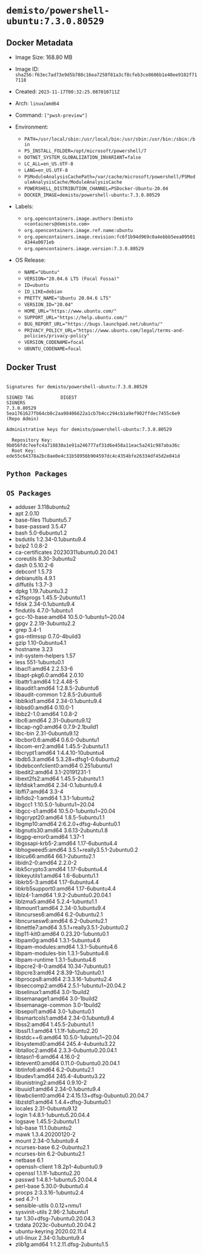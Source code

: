 # `demisto/powershell-ubuntu:7.3.0.80529`

## Docker Metadata
- Image Size: 168.80 MB
- Image ID: `sha256:f63ec7ad73e9d5b788c16ea7258f81a3cf8cfeb3ce8606b1e40ee9102f717118`
- Created: `2023-11-17T00:32:25.087010711Z`
- Arch: `linux`/`amd64`
- Command: `["pwsh-preview"]`
- Environment:
  - `PATH=/usr/local/sbin:/usr/local/bin:/usr/sbin:/usr/bin:/sbin:/bin`
  - `PS_INSTALL_FOLDER=/opt/microsoft/powershell/7`
  - `DOTNET_SYSTEM_GLOBALIZATION_INVARIANT=false`
  - `LC_ALL=en_US.UTF-8`
  - `LANG=en_US.UTF-8`
  - `PSModuleAnalysisCachePath=/var/cache/microsoft/powershell/PSModuleAnalysisCache/ModuleAnalysisCache`
  - `POWERSHELL_DISTRIBUTION_CHANNEL=PSDocker-Ubuntu-20.04`
  - `DOCKER_IMAGE=demisto/powershell-ubuntu:7.3.0.80529`
- Labels:
  - `org.opencontainers.image.authors:Demisto <containers@demisto.com>`
  - `org.opencontainers.image.ref.name:ubuntu`
  - `org.opencontainers.image.revision:fc6f1b94d969c0a4ebbb5eea095014344a0071eb`
  - `org.opencontainers.image.version:7.3.0.80529`

- OS Release:
  - `NAME="Ubuntu"`
  - `VERSION="20.04.6 LTS (Focal Fossa)"`
  - `ID=ubuntu`
  - `ID_LIKE=debian`
  - `PRETTY_NAME="Ubuntu 20.04.6 LTS"`
  - `VERSION_ID="20.04"`
  - `HOME_URL="https://www.ubuntu.com/"`
  - `SUPPORT_URL="https://help.ubuntu.com/"`
  - `BUG_REPORT_URL="https://bugs.launchpad.net/ubuntu/"`
  - `PRIVACY_POLICY_URL="https://www.ubuntu.com/legal/terms-and-policies/privacy-policy"`
  - `VERSION_CODENAME=focal`
  - `UBUNTU_CODENAME=focal`

## Docker Trust
```

Signatures for demisto/powershell-ubuntu:7.3.0.80529

SIGNED TAG          DIGEST                                                             SIGNERS
7.3.0.80529         5ea1761627fb64cb0c2aa98406622a1cb7b4cc294cb1a9ef902ffdec7455c6e9   (Repo Admin)

Administrative keys for demisto/powershell-ubuntu:7.3.0.80529

  Repository Key:	9b056fdc7eefc4a718830a1e91a246777af31d6e458a11eac5a241c987aba36c
  Root Key:	ede55c64378a2bc8ae0e4c31b58956b904597dc4c4354bfe26334df45d2e041d

```

## `Python Packages`


## `OS Packages`

* adduser	3.118ubuntu2
* apt	2.0.10
* base-files	11ubuntu5.7
* base-passwd	3.5.47
* bash	5.0-6ubuntu1.2
* bsdutils	1:2.34-0.1ubuntu9.4
* bzip2	1.0.8-2
* ca-certificates	20230311ubuntu0.20.04.1
* coreutils	8.30-3ubuntu2
* dash	0.5.10.2-6
* debconf	1.5.73
* debianutils	4.9.1
* diffutils	1:3.7-3
* dpkg	1.19.7ubuntu3.2
* e2fsprogs	1.45.5-2ubuntu1.1
* fdisk	2.34-0.1ubuntu9.4
* findutils	4.7.0-1ubuntu1
* gcc-10-base:amd64	10.5.0-1ubuntu1~20.04
* gpgv	2.2.19-3ubuntu2.2
* grep	3.4-1
* gss-ntlmssp	0.7.0-4build3
* gzip	1.10-0ubuntu4.1
* hostname	3.23
* init-system-helpers	1.57
* less	551-1ubuntu0.1
* libacl1:amd64	2.2.53-6
* libapt-pkg6.0:amd64	2.0.10
* libattr1:amd64	1:2.4.48-5
* libaudit1:amd64	1:2.8.5-2ubuntu6
* libaudit-common	1:2.8.5-2ubuntu6
* libblkid1:amd64	2.34-0.1ubuntu9.4
* libbsd0:amd64	0.10.0-1
* libbz2-1.0:amd64	1.0.8-2
* libc6:amd64	2.31-0ubuntu9.12
* libcap-ng0:amd64	0.7.9-2.1build1
* libc-bin	2.31-0ubuntu9.12
* libcbor0.6:amd64	0.6.0-0ubuntu1
* libcom-err2:amd64	1.45.5-2ubuntu1.1
* libcrypt1:amd64	1:4.4.10-10ubuntu4
* libdb5.3:amd64	5.3.28+dfsg1-0.6ubuntu2
* libdebconfclient0:amd64	0.251ubuntu1
* libedit2:amd64	3.1-20191231-1
* libext2fs2:amd64	1.45.5-2ubuntu1.1
* libfdisk1:amd64	2.34-0.1ubuntu9.4
* libffi7:amd64	3.3-4
* libfido2-1:amd64	1.3.1-1ubuntu2
* libgcc1	1:10.5.0-1ubuntu1~20.04
* libgcc-s1:amd64	10.5.0-1ubuntu1~20.04
* libgcrypt20:amd64	1.8.5-5ubuntu1.1
* libgmp10:amd64	2:6.2.0+dfsg-4ubuntu0.1
* libgnutls30:amd64	3.6.13-2ubuntu1.8
* libgpg-error0:amd64	1.37-1
* libgssapi-krb5-2:amd64	1.17-6ubuntu4.4
* libhogweed5:amd64	3.5.1+really3.5.1-2ubuntu0.2
* libicu66:amd64	66.1-2ubuntu2.1
* libidn2-0:amd64	2.2.0-2
* libk5crypto3:amd64	1.17-6ubuntu4.4
* libkeyutils1:amd64	1.6-6ubuntu1.1
* libkrb5-3:amd64	1.17-6ubuntu4.4
* libkrb5support0:amd64	1.17-6ubuntu4.4
* liblz4-1:amd64	1.9.2-2ubuntu0.20.04.1
* liblzma5:amd64	5.2.4-1ubuntu1.1
* libmount1:amd64	2.34-0.1ubuntu9.4
* libncurses6:amd64	6.2-0ubuntu2.1
* libncursesw6:amd64	6.2-0ubuntu2.1
* libnettle7:amd64	3.5.1+really3.5.1-2ubuntu0.2
* libp11-kit0:amd64	0.23.20-1ubuntu0.1
* libpam0g:amd64	1.3.1-5ubuntu4.6
* libpam-modules:amd64	1.3.1-5ubuntu4.6
* libpam-modules-bin	1.3.1-5ubuntu4.6
* libpam-runtime	1.3.1-5ubuntu4.6
* libpcre2-8-0:amd64	10.34-7ubuntu0.1
* libpcre3:amd64	2:8.39-12ubuntu0.1
* libprocps8:amd64	2:3.3.16-1ubuntu2.4
* libseccomp2:amd64	2.5.1-1ubuntu1~20.04.2
* libselinux1:amd64	3.0-1build2
* libsemanage1:amd64	3.0-1build2
* libsemanage-common	3.0-1build2
* libsepol1:amd64	3.0-1ubuntu0.1
* libsmartcols1:amd64	2.34-0.1ubuntu9.4
* libss2:amd64	1.45.5-2ubuntu1.1
* libssl1.1:amd64	1.1.1f-1ubuntu2.20
* libstdc++6:amd64	10.5.0-1ubuntu1~20.04
* libsystemd0:amd64	245.4-4ubuntu3.22
* libtalloc2:amd64	2.3.3-0ubuntu0.20.04.1
* libtasn1-6:amd64	4.16.0-2
* libtevent0:amd64	0.11.0-0ubuntu0.20.04.1
* libtinfo6:amd64	6.2-0ubuntu2.1
* libudev1:amd64	245.4-4ubuntu3.22
* libunistring2:amd64	0.9.10-2
* libuuid1:amd64	2.34-0.1ubuntu9.4
* libwbclient0:amd64	2:4.15.13+dfsg-0ubuntu0.20.04.7
* libzstd1:amd64	1.4.4+dfsg-3ubuntu0.1
* locales	2.31-0ubuntu9.12
* login	1:4.8.1-1ubuntu5.20.04.4
* logsave	1.45.5-2ubuntu1.1
* lsb-base	11.1.0ubuntu2
* mawk	1.3.4.20200120-2
* mount	2.34-0.1ubuntu9.4
* ncurses-base	6.2-0ubuntu2.1
* ncurses-bin	6.2-0ubuntu2.1
* netbase	6.1
* openssh-client	1:8.2p1-4ubuntu0.9
* openssl	1.1.1f-1ubuntu2.20
* passwd	1:4.8.1-1ubuntu5.20.04.4
* perl-base	5.30.0-9ubuntu0.4
* procps	2:3.3.16-1ubuntu2.4
* sed	4.7-1
* sensible-utils	0.0.12+nmu1
* sysvinit-utils	2.96-2.1ubuntu1
* tar	1.30+dfsg-7ubuntu0.20.04.3
* tzdata	2023c-0ubuntu0.20.04.2
* ubuntu-keyring	2020.02.11.4
* util-linux	2.34-0.1ubuntu9.4
* zlib1g:amd64	1:1.2.11.dfsg-2ubuntu1.5
